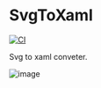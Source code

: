# SvgToXaml

[![CI](https://github.com/wieslawsoltes/SvgToXaml/actions/workflows/build.yml/badge.svg)](https://github.com/wieslawsoltes/SvgToXaml/actions/workflows/build.yml)

Svg to xaml conveter.

![image](https://user-images.githubusercontent.com/2297442/128560296-f4af5d3d-3d4f-4caa-a2a8-8568ee8a35a0.png)
